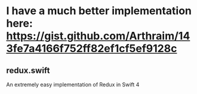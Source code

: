 # I have a much better implementation here: https://gist.github.com/Arthraim/143fe7a4166f752ff82ef1cf5ef9128c

## redux.swift
An extremely easy implementation of Redux in Swift 4
